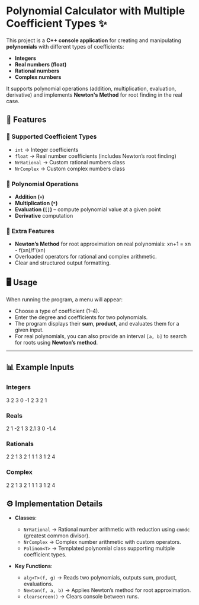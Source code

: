 # Polynomial Calculator with Multiple Coefficient Types ✨

This project is a **C++ console application** for creating and manipulating **polynomials** with different types of coefficients:  
- **Integers**  
- **Real numbers (float)**  
- **Rational numbers**  
- **Complex numbers**

It supports polynomial operations (addition, multiplication, evaluation, derivative) and implements **Newton's Method** for root finding in the real case.

## 🚀 Features

### 🔹 Supported Coefficient Types
- `int` → Integer coefficients  
- `float` → Real number coefficients (includes Newton’s root finding)  
- `NrRational` → Custom rational numbers class  
- `NrComplex` → Custom complex numbers class  

### 🔹 Polynomial Operations
- **Addition (`+`)**  
- **Multiplication (`*`)**  
- **Evaluation (`[]`)** – compute polynomial value at a given point  
- **Derivative** computation  

### 🔹 Extra Features
- **Newton’s Method** for root approximation on real polynomials:  xn+1 = xn - f(xn)/f'(xn)
- Overloaded operators for rational and complex arithmetic.  
- Clear and structured output formatting.  

## 🖥️ Usage

When running the program, a menu will appear:
- Choose a type of coefficient (1–4).  
- Enter the degree and coefficients for two polynomials.  
- The program displays their **sum**, **product**, and evaluates them for a given input.  
- For real polynomials, you can also provide an interval `[a, b]` to search for roots using **Newton’s method**.  

---

## 📊 Example Inputs

### Integers
3
2 3 0 -1
2
3 2 1

### Reals
2
1 -2 1
3
2.1 3 0 -1.4

### Rationals
2
2 1 3 2 1 1
1
3 1 2 4

### Complex
2
2 1 3 2 1 1
1
3 1 2 4

## ⚙️ Implementation Details
- **Classes**:
  - `NrRational` → Rational number arithmetic with reduction using `cmmdc` (greatest common divisor).  
  - `NrComplex` → Complex number arithmetic with custom operators.  
  - `Polinom<T>` → Templated polynomial class supporting multiple coefficient types.  

- **Key Functions**:
  - `alg<T>(f, g)` → Reads two polynomials, outputs sum, product, evaluations.  
  - `Newton(f, a, b)` → Applies Newton’s method for root approximation.  
  - `clearscreen()` → Clears console between runs.
